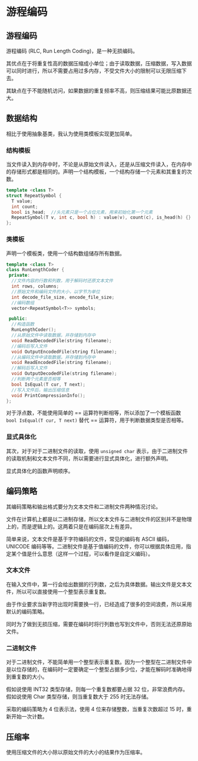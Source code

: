 # 游程编码


## 游程编码

游程编码 (RLC, Run Length Coding)，是一种无损编码。

其优点在于将重复性高的数据压缩成小单位；由于读取数据，压缩数据，写入数据可以同时进行，所以不需要占用过多内存，不受文件大小的限制可以无限压缩下去。

其缺点在于不能随机访问，如果数据的重复频率不高，则压缩结果可能比原数据还大。

## 数据结构

相比于使用抽象基类，我认为使用类模板实现更加简单。

### 结构模板

当文件读入到内存中时，不论是从原始文件读入，还是从压缩文件读入，在内存中的存储形式都是相同的。声明一个结构模板，一个结构存储一个元素和其重复的次数。

```c++
template <class T>
struct RepeatSymbol {
  T value;
  int count;
  bool is_head;  //头元素只是一个占位元素，用来初始化第一个元素
  RepeatSymbol(T v, int c, bool h) : value(v), count(c), is_head(h) {}
};
```

### 类模板

声明一个模板类，使用一个结构数组储存所有数据。

```c++
template <class T>
class RunLengthCoder {
 private:
  //文件内容的行数和列数，用于解码时还原文本文件
  int rows, columns;
  //原始文件和编码文件的大小，以字节为单位
  int decode_file_size, encode_file_size;
  //编码数组
  vector<RepeatSymbol<T>> symbols;

 public:
  //构造函数
  RunLengthCoder();
  //从原始文件中读取数据，并存储到内存中
  void ReadDecodedFile(string filename);
  //编码后写入文件
  void OutputEncodedFile(string filename);
  //从编码文件中读取数据，并存储到内存中
  void ReadEncodedFile(string filename);
  //解码后写入文件
  void OutputDecodedFile(string filename);
  //判断两个元素是否相等
  bool IsEqual(T cur, T next);
  //写入文件后，输出压缩信息
  void PrintCompressionInfo();
};
```

对于浮点数，不能使用简单的 == 运算符判断相等，所以添加了一个模板函数 `bool IsEqual(T cur, T next)` 替代 == 运算符，用于判断数据类型是否相等。

### 显式具体化

其次，对于对于二进制文件的读取，使用 `unsigned char` 表示，由于二进制文件的读取机制和文本文件不同，所以需要进行显式具体化，进行额外声明。

显式具体化的函数声明顺序。

## 编码策略

其编码策略和输出格式要分为文本文件和二进制文件两种情况讨论。

文件在计算机上都是以二进制存储，所以文本文件与二进制文件的区别并不是物理上的，而是逻辑上的。这两着只是在编码层次上有差异。

简单来说，文本文件是基于字符编码的文件，常见的编码有 ASCII 编码，UNICODE 编码等等。二进制文件是基于值编码的文件，你可以根据具体应用，指定某个值是什么意思（这样一个过程，可以看作是自定义编码）。

### 文本文件

在输入文件中，第一行会给出数据的行列数，之后为具体数据。输出文件是文本文件，所以可以直接使用一个整型表示重复数。

由于作业要求当新字符出现时需要换一行，已经造成了很多的空间浪费，所以采用默认的编码策略。

同时为了做到无损压缩，需要在编码时将行列数也写到文件中，否则无法还原原始文件。

### 二进制文件

对于二进制文件，不能简单用一个整型表示重复数。因为一个整型在二进制文件中是以位存储的，在编码时一定要确定一个整型占据多少位，才能在解码时准确地得到重复数的大小。

假如说使用 INT32 类型存储，则每一个重复数都要占据 32 位，非常浪费内存。假如说使用 Char 类型存储，则当重复数大于 255 时无法存储。

采取的编码策略为 4 位表示法，使用 4 位来存储整数，当重复次数超过 15 时，重新开始一次计数。

## 压缩率

使用压缩文件的大小除以原始文件的大小的结果作为压缩率。